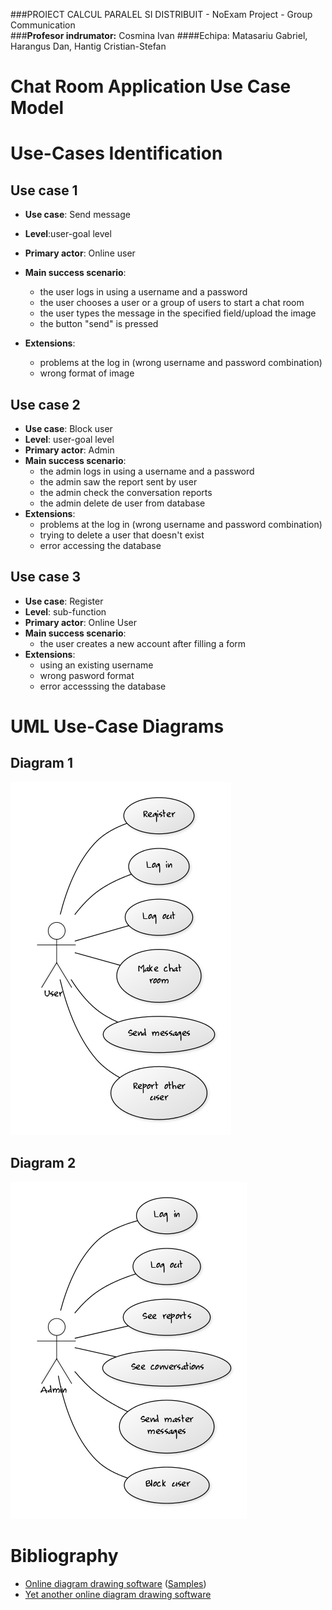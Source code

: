 ###PROIECT CALCUL PARALEL SI DISTRIBUIT - NoExam Project - Group Communication  
###**Profesor indrumator:** Cosmina Ivan
####Echipa: Matasariu Gabriel, Harangus Dan, Hantig Cristian-Stefan

# Chat Room Application Use Case Model

# Use-Cases Identification

## Use case 1
* **Use case**: Send message
* **Level**:user-goal level
* **Primary actor**: Online user
* **Main success scenario**: 
  * the user logs in using a username and a password
  * the user chooses a user or a group of users to start a chat room
  * the user types the message in the specified field/upload the image
  * the button "send" is pressed

* **Extensions**: 
  * problems at the log in (wrong username and password combination)
  * wrong format of image

## Use case 2
* **Use case**: Block user
* **Level**: user-goal level
* **Primary actor**: Admin
* **Main success scenario**:
  * the admin logs in using a username and a password
  * the admin saw the report sent by user
  * the admin check the conversation reports
  * the admin delete de user from database
* **Extensions**: 
  * problems at the log in (wrong username and password combination)
  * trying to delete a user that doesn't exist
  * error accessing the database

## Use case 3
* **Use case**: Register
* **Level**: sub-function
* **Primary actor**: Online User
* **Main success scenario**: 
  * the user creates a new account after filling a form
* **Extensions**: 
  * using an existing username
  * wrong pasword format
  * error accesssing the database



# UML Use-Case Diagrams

## Diagram 1
![diagram1](images/uml1.png)

## Diagram 2
![diagram2](images/uml2.png)



# Bibliography

* [Online diagram drawing software](https://yuml.me/) ([Samples](https://yuml.me/diagram/nofunky/usecase/samples))
* [Yet another online diagram drawing software](https://www.draw.io)
